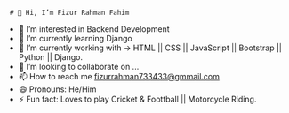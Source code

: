      # 👋 Hi, I’m Fizur Rahman Fahim
- 👀 I’m interested in Backend Development
- 🌱 I’m currently learning Django
- 🌱 I’m currently working with -> HTML || CSS || JavaScript || Bootstrap || Python || Django.
- 💞️ I’m looking to collaborate on ...
- 📫 How to reach me fizurrahman733433@gmmail.com
- 😄 Pronouns: He/Him
- ⚡ Fun fact: Loves to play Cricket & Foottball || Motorcycle Riding. 

<!---
Fizur-Rahman-Fahim/Fizur-Rahman-Fahim is a ✨ special ✨ repository because its `README.md` (this file) appears on your GitHub profile.
You can click the Preview link to take a look at your changes.
--->
